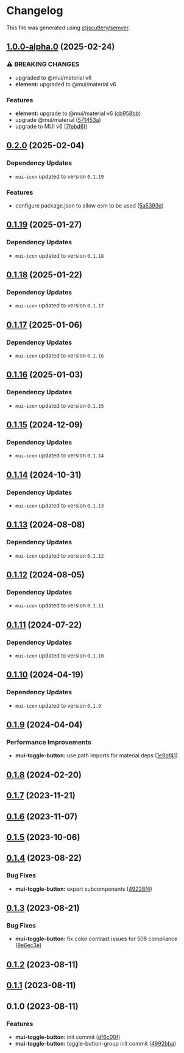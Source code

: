 # Changelog

This file was generated using [@jscutlery/semver](https://github.com/jscutlery/semver).

## [1.0.0-alpha.0](https://github.com/Availity/element/compare/@availity/mui-toggle-button@0.2.0...@availity/mui-toggle-button@1.0.0-alpha.0) (2025-02-24)


### ⚠ BREAKING CHANGES

* upgraded to @mui/material v6
* **element:** upgraded to @mui/material v6

### Features

* **element:** upgrade to @mui/material v6 ([cb958bb](https://github.com/Availity/element/commit/cb958bba99a4f1ee6dab323f0ff54b69e6fd3493))
* upgrade @mui/material ([571453a](https://github.com/Availity/element/commit/571453a34b21c344594ab4c03bc497d19aba942b))
* upgrade to MUI v6 ([7febd6f](https://github.com/Availity/element/commit/7febd6fd4fd58e87e1c97a832cea3b4595a35d58))

## [0.2.0](https://github.com/Availity/element/compare/@availity/mui-toggle-button@0.1.19...@availity/mui-toggle-button@0.2.0) (2025-02-04)

### Dependency Updates

* `mui-icon` updated to version `0.1.19`

### Features

* configure package.json to allow esm to be used ([5a5393d](https://github.com/Availity/element/commit/5a5393de761f52608e714dd94a05106937dd95db))

## [0.1.19](https://github.com/Availity/element/compare/@availity/mui-toggle-button@0.1.18...@availity/mui-toggle-button@0.1.19) (2025-01-27)

### Dependency Updates

* `mui-icon` updated to version `0.1.18`
## [0.1.18](https://github.com/Availity/element/compare/@availity/mui-toggle-button@0.1.17...@availity/mui-toggle-button@0.1.18) (2025-01-22)

### Dependency Updates

* `mui-icon` updated to version `0.1.17`
## [0.1.17](https://github.com/Availity/element/compare/@availity/mui-toggle-button@0.1.16...@availity/mui-toggle-button@0.1.17) (2025-01-06)

### Dependency Updates

* `mui-icon` updated to version `0.1.16`
## [0.1.16](https://github.com/Availity/element/compare/@availity/mui-toggle-button@0.1.15...@availity/mui-toggle-button@0.1.16) (2025-01-03)

### Dependency Updates

* `mui-icon` updated to version `0.1.15`
## [0.1.15](https://github.com/Availity/element/compare/@availity/mui-toggle-button@0.1.14...@availity/mui-toggle-button@0.1.15) (2024-12-09)

### Dependency Updates

* `mui-icon` updated to version `0.1.14`
## [0.1.14](https://github.com/Availity/element/compare/@availity/mui-toggle-button@0.1.13...@availity/mui-toggle-button@0.1.14) (2024-10-31)

### Dependency Updates

* `mui-icon` updated to version `0.1.13`
## [0.1.13](https://github.com/Availity/element/compare/@availity/mui-toggle-button@0.1.12...@availity/mui-toggle-button@0.1.13) (2024-08-08)

### Dependency Updates

* `mui-icon` updated to version `0.1.12`
## [0.1.12](https://github.com/Availity/element/compare/@availity/mui-toggle-button@0.1.11...@availity/mui-toggle-button@0.1.12) (2024-08-05)

### Dependency Updates

* `mui-icon` updated to version `0.1.11`
## [0.1.11](https://github.com/Availity/element/compare/@availity/mui-toggle-button@0.1.10...@availity/mui-toggle-button@0.1.11) (2024-07-22)

### Dependency Updates

* `mui-icon` updated to version `0.1.10`
## [0.1.10](https://github.com/Availity/element/compare/@availity/mui-toggle-button@0.1.9...@availity/mui-toggle-button@0.1.10) (2024-04-19)

### Dependency Updates

* `mui-icon` updated to version `0.1.9`
## [0.1.9](https://github.com/Availity/element/compare/@availity/mui-toggle-button@0.1.8...@availity/mui-toggle-button@0.1.9) (2024-04-04)


### Performance Improvements

* **mui-toggle-button:** use path imports for material deps ([1e9bf41](https://github.com/Availity/element/commit/1e9bf418541859cd6162950b22a0b22a1dff6b9a))

## [0.1.8](https://github.com/Availity/element/compare/@availity/mui-toggle-button@0.1.7...@availity/mui-toggle-button@0.1.8) (2024-02-20)

## [0.1.7](https://github.com/Availity/element/compare/@availity/mui-toggle-button@0.1.6...@availity/mui-toggle-button@0.1.7) (2023-11-21)

## [0.1.6](https://github.com/Availity/element/compare/@availity/mui-toggle-button@0.1.5...@availity/mui-toggle-button@0.1.6) (2023-11-07)

## [0.1.5](https://github.com/Availity/element/compare/@availity/mui-toggle-button@0.1.4...@availity/mui-toggle-button@0.1.5) (2023-10-06)

## [0.1.4](https://github.com/Availity/element/compare/@availity/mui-toggle-button@0.1.3...@availity/mui-toggle-button@0.1.4) (2023-08-22)

### Bug Fixes

- **mui-toggle-button:** export subcomponents ([49228f4](https://github.com/Availity/element/commit/49228f43d8f90bef8c1d31f7a95a9af2ce631592))

## [0.1.3](https://github.com/Availity/element/compare/@availity/mui-toggle-button@0.1.2...@availity/mui-toggle-button@0.1.3) (2023-08-21)

### Bug Fixes

- **mui-toggle-button:** fix color contrast issues for 508 compliance ([9e6ec3e](https://github.com/Availity/element/commit/9e6ec3e6451efa9638c10a427bba8aac87b3c419))

## [0.1.2](https://github.com/Availity/element/compare/@availity/mui-toggle-button@0.1.1...@availity/mui-toggle-button@0.1.2) (2023-08-11)

## [0.1.1](https://github.com/Availity/element/compare/@availity/mui-toggle-button@0.1.0...@availity/mui-toggle-button@0.1.1) (2023-08-11)

## 0.1.0 (2023-08-11)

### Features

- **mui-toggle-button:** init commit ([df6c00f](https://github.com/Availity/element/commit/df6c00fb753ea5f77ed7d5055a0289e2858d2235))
- **mui-toggle-button:** toggle-button-group init commit ([4992bba](https://github.com/Availity/element/commit/4992bbaf1eef8e42fa7b16bb5d7a3d7d50c40dfd))
